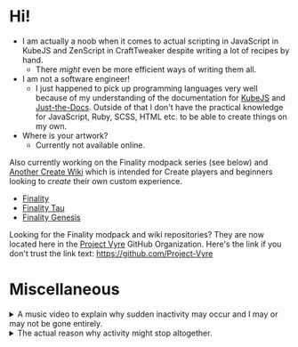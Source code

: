 # Hi!

- I am actually a noob when it comes to actual scripting in JavaScript in KubeJS and ZenScript in CraftTweaker despite writing a lot of recipes by hand. 
  - There *might* even be more efficient ways of writing them all. 
- I am not a software engineer!
  - I just happened to pick up programming languages very well because of my understanding of the documentation for [KubeJS](https://kubejs.com/) and [Just-the-Docs](https://just-the-docs.com/). Outside of that I don't have the practical knowledge for JavaScript, Ruby, SCSS, HTML etc. to be able to create things on my own.
- Where is your artwork?
  - Currently not available online.

Also currently working on the Finality modpack series (see below) and [Another Create Wiki](https://github.com/Project-Vyre/another-create-wiki) which is intended for Create players and beginners looking to *create* their own custom experience.

- [Finality](https://www.curseforge.com/minecraft/modpacks/finality)
- [Finality Tau](https://www.curseforge.com/minecraft/modpacks/finality-tau)
- [Finality Genesis](https://www.curseforge.com/minecraft/modpacks/finality-genesis)

Looking for the Finality modpack and wiki repositories? They are now located here in the [Project Vyre](https://github.com/Project-Vyre) GitHub Organization.
Here's the link if you don't trust the link text: https://github.com/Project-Vyre

# Miscellaneous

<details>

<summary>A music video to explain why sudden inactivity may occur and I may or may not be gone entirely.</summary>

### [【Honkai: Star Rail MMD】なにやってもうまくいかない【Trailblazer/Stelle】](https://youtu.be/--hc6SzDARA)
 
<a href="https://www.youtube.com/embed/--hc6SzDARA" target="_blank">
 <img src="http://img.youtube.com/vi/--hc6SzDARA/mqdefault.jpg" alt="Watch the video" width="560" height="315" border="10" />
</a>
 
TL;DR - Nothing in life is going right for me right now. [ENG translation](https://www.lyrical-nonsense.com/global/lyrics/meiyo/nani-yattemo-umaku-ikanai/english/)

</details>

<details>

<summary>The actual reason why activity might stop altogether.</summary>
 
I don't really want to talk about my current situation as it might be laughable by some, but I am a bit of a [failure](https://www.youtube.com/watch?v=YoZEaX8a_YU) as an adult despite being what was considered the "gifted and talented" student [through](https://youtu.be/90Fpjwctqlw) elementary, middle school and high school. I even taught how to use Blender 2.8 during my last year in high school in my Digital Arts class.
 
You could say I am bit dysfunctional and running on [fumes](https://youtu.be/6eh39VWPIj4), in other words.
 
All of my work will be transferred to a new owner or become public domain once I am [deceased](https://youtu.be/O7uy4ws5-RU) if I am unable to write a will. There's a lot of things out of my control at the moment.
 
</details>
